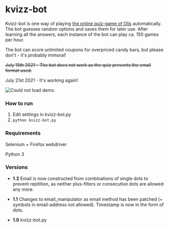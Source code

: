 # kvizz-bot

Kvizz-bot is one way of playing [the online quiz-game of Olís](https://kvizz.olis.is) automatically. The bot guesses random options and saves them for later use. After learning all the answers, each instance of the bot can play ca. 150 games per hour. 

The bot can score unlimited coupons for overpriced candy bars, but please don't - it's probably immoral!

~~July 15th 2021 - The bot does not work as the quiz prevents the email format used.~~

July 21st 2021 - It's working again!

![Could not load demo](https://github.com/thrkll/kvizz-bot/blob/main/demo.gif "Three instances of the bot")



### How to run

1. Edit settings in kvizz-bot.py
2. `python kvizz-bot.py`

### Requirements 
Selenium + Firefox webdriver

Python 3

### Versions 
* **1.2** Email is now constructed from combinations of single dots to prevent repitition, as neither plus-filters or consecutive dots are allowed any more. 

* **1.1** Changes to email_manipulator as email method has been patched (+ symbols in email-address not allowed). Timestamp is now in the form of dots. 

* **1.0** kvizz-bot.py
